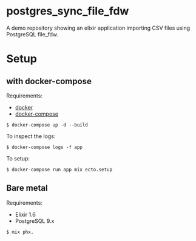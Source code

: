 # postgres_sync_file_fdw

A demo repository showing an elixir application importing CSV files using PostgreSQL file_fdw.

# Setup

## with docker-compose

Requirements:

- [docker](https://docker.com)
- [docker-compose](https://docs.docker.com/compose/)

```
$ docker-compose up -d --build
```

To inspect the logs:

```
$ docker-compose logs -f app
```

To setup:

```
$ docker-compose run app mix ecto.setup
```

## Bare metal

Requirements:

- Elixir 1.6
- PostgreSQL 9.x

```
$ mix phx.
```
